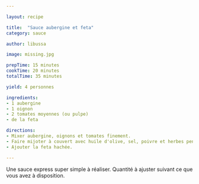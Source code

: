 ```yaml
---

layout: recipe

title:  "Sauce aubergine et feta"
category: sauce

author: libussa

image: missing.jpg

prepTime: 15 minutes
cookTime: 20 minutes
totalTime: 35 minutes

yield: 4 personnes

ingredients:
- 1 aubergine
- 1 oignon
- 2 tomates moyennes (ou pulpe)
- de la feta

directions:
- Mixer aubergine, oignons et tomates finement.
- Faire mijoter à couvert avec huile d'olive, sel, poivre et herbes pendant 20-30 minutes.
- Ajouter la feta hachée. 

---
```


Une sauce express super simple à réaliser. Quantité à ajuster suivant ce que vous avez à disposition.